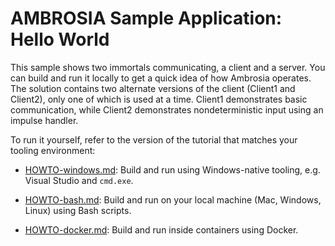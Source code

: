 
AMBROSIA Sample Application: Hello World
========================================

This sample shows two immortals communicating, a client and a server. You can build and run it locally to get a quick idea of how Ambrosia operates. The solution contains two alternate versions of the client (Client1 and Client2), only one of which is used at a time.  Client1 demonstrates basic communication, while Client2 demonstrates nondeterministic input using an impulse handler.

To run it yourself, refer to the version of the tutorial that matches
your tooling environment:

 * [HOWTO-windows.md](./HOWTO-windows.md): Build and run using
   Windows-native tooling, e.g. Visual Studio and `cmd.exe`.

 * [HOWTO-bash.md](./HOWTO-bash.md): Build and run on your local
   machine (Mac, Windows, Linux) using Bash scripts.

 * [HOWTO-docker.md](./HOWTO-docker.md): Build and run inside
   containers using Docker.


